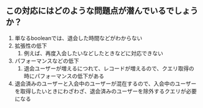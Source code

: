 ## この対応にはどのような問題点が潜んでいるでしょうか？

1. 単なるbooleanでは、退会した時間などがわからない
2. 拡張性の低下
   1. 例えば、再度入会したいなどしたときなどに対応できない
3. パフォーマンスなどの低下
   1. 退会ユーザーが増えるにつれて、レコードが増えるので、クエリ取得の時にパフォーマンスの低下がある
4. 退会済みのユーザーと入会中のユーザーが混在するので、入会中のユーザーを取得したいときにわざわざ、退会済みのユーザーを除外するクエリが必要になる
